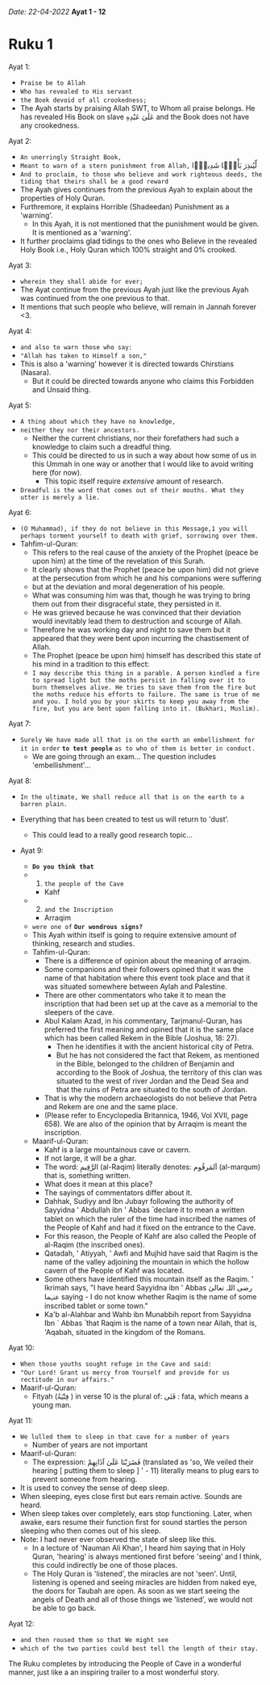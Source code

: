 
*Date: 22-04-2022*
**Ayat  1 - 12**
# Ruku 1

Ayat 1:
- `Praise be to Allah`
- `Who has revealed to His servant`
- `the Book devoid of all crookedness;`
- The Ayah starts by praising Allah SWT, to Whom all praise belongs. He has revealed His Book on slave عَلَىٰ عَبْدِهِ and the Book does not have any crookedness.

Ayat 2:
- `An unerringly Straight Book,`
- `Meant to warn of a stern punishment from Allah,` لِّيُنذِرَ بَأْسًۭا شَدِيدًۭا  
- `And to proclaim, to those who believe and work righteous deeds, the tiding that theirs shall be a good reward`
- The Ayah gives continues from the previous Ayah to explain about the properties of Holy Quran.
- Furthremore, it explains Horrible (Shadeedan) Punishment as a 'warning'.
  - In this Ayah, it is not mentioned that the punishment would be given. It is mentioned as a 'warning'.
- It further proclaims glad tidings to the ones who Believe in the revealed Holy Book i.e., Holy Quran which 100% straight and 0% crooked.


Ayat 3:
- `wherein they shall abide for ever;`
- The Ayat continue from the previous Ayah just like the previous Ayah was continued from the one previous to that.
- It mentions that such people who believe, will remain in Jannah forever <3.


Ayat 4:
- `and also to warn those who say: `
- `"Allah has taken to Himself a son,"`
- This is also a 'warning' however it is directed towards Chirstians (Nasara).
  - But it could be directed towards anyone who claims this Forbidden and Unsaid thing.

Ayat 5:
- `A thing about which they have no knowledge, `
- `neither they nor their ancestors. `
  - Neither the current christians, nor their forefathers had such a knowledge to claim such a dreadful thing.
  - This could be directed to us in such a way about how some of us in this Ummah in one way or another that I would like to avoid writing here (for now).
    - This topic itself require *extensive* amount of research.
- `Dreadful is the word that comes out of their mouths. What they utter is merely a lie.`


Ayat 6:
- `(O Muhammad), if they do not believe in this Message,1 you will perhaps torment yourself to death with grief, sorrowing over them.`
 - Tahfim-ul-Quran:
   - This refers to the real cause of the anxiety of the Prophet (peace be upon him) at the time of the revelation of this Surah. 
   - It clearly shows that the Prophet (peace be upon him) did not grieve at the persecution from which he and his companions were suffering 
   - but at the deviation and moral degeneration of his people. 
   - What was consuming him was that, though he was trying to bring them out from their disgraceful state, they persisted in it. 
   - He was grieved because he was convinced that their deviation would inevitably lead them to destruction and scourge of Allah. 
   - Therefore he was working day and night to save them but it appeared that they were bent upon incurring the chastisement of Allah. 
   - The Prophet (peace be upon him) himself has described this state of his mind in a tradition to this effect: 
   - `I may describe this thing in a parable. A person kindled a fire to spread light but the moths persist in falling over it to burn themselves alive. He tries to save them from the fire but the moths reduce his efforts to failure. The same is true of me and you. I hold you by your skirts to keep you away from the fire, but you are bent upon falling into it. (Bukhari, Muslim).`


Ayat 7:
- `Surely We have made all that is on the earth an embellishment for it in order` **`to test people`** `as to who of them is better in conduct.` 
  - We are going through an exam... The question includes 'embellishment'...


Ayat 8:
- `In the ultimate, We shall reduce all that is on the earth to a barren plain.`
- Everything that has been created to test us will return to 'dust'.
  - This could lead to a really good research topic...


- Ayat 9:
  - **`Do you think that`** 
  - 1. `the people of the Cave`
    - Kahf
  - 2. `and the Inscription` 
    - Arraqim
  - `were one of` **`Our wondrous signs?`**
  - This Ayah within itself is going to require extensive amount of thinking, research and studies.
  - Tahfim-ul-Quran:
    - There is a difference of opinion about the meaning of arraqim. 
    - Some companions and their followers opined that it was the name of that habitation where this event took place and that it was situated somewhere between Aylah and Palestine. 
    - There are other commentators who take it to mean the inscription that had been set up at the cave as a memorial to the sleepers of the cave. 
    - Abul Kalam Azad, in his commentary, Tarjmanul-Quran, has preferred the first meaning and opined that it is the same place which has been called Rekem in the Bible (Joshua, 18: 27). 
      - Then he identifies it with the ancient historical city of Petra.
      -  But he has not considered the fact that Rekem, as mentioned in the Bible, belonged to the children of Benjamin and according to the Book of Joshua, the territory of this clan was situated to the west of river Jordan and the Dead Sea and that the ruins of Petra are situated to the south of Jordan. 
     - That is why the modern archaeologists do not believe that Petra and Rekem are one and the same place. 
     - (Please refer to Encyclopedia Britannica, 1946, Vol XVII, page 658). We are also of the opinion that by Arraqim is meant the inscription.
  - Maarif-ul-Quran:
    - Kahf is a large mountainous cave or cavern. 
    - If not large, it will be a ghar. 
    - The word: الرَّ‌قِيمِ (al-Raqim) literally denotes: اَلمَرقُوم (al-marqum) that is, something written. 
    - What does it mean at this place? 
    - The sayings of commentators differ about it. 
    - Dahhak, Sudiyy and Ibn Jubayr following the authority of Sayyidna ' Abdullah ibn ' Abbas ؓ declare it to mean a written tablet on which the ruler of the time had inscribed the names of the People of Kahf and had it fixed on the entrance to the Cave. 
    - For this reason, the People of Kahf are also called the People of al-Raqim (the inscribed ones). 
    - Qatadah, ' Atiyyah, ' Awfi and Mujhid have said that Raqim is the name of the valley adjoining the mountain in which the hollow cavern of the People of Kahf was located. 
    - Some others have identified this mountain itself as the Raqim. ' Ikrimah says, "I have heard Sayyidna ibn ' Abbas رضی اللہ تعالیٰ عنہما saying - I do not know whether Raqim is the name of some inscribed tablet or some town." 
    - Ka'b al-Alahbar and Wahb ibn Munabbih report from Sayyidna Ibn ` Abbas ؓ that Raqim is the name of a town near Ailah, that is, 'Aqabah, situated in the kingdom of the Romans.


Ayat 10:
- `When those youths sought refuge in the Cave and said:` 
- `"Our Lord! Grant us mercy from Yourself and provide for us rectitude in our affairs."`
- Maarif-ul-Quran:
  - Fityah (فِتْيَةُ ) in verse 10 is the plural of: فَتٰی : fata, which means a young man.


Ayat 11:
 - `We lulled them to sleep in that cave for a number of years`
   - Number of years are not important
 - Maarif-ul-Quran:
   - The expression: فَضَرَ‌بْنَا عَلَىٰ آذَانِهِمْ (translated as 'so, We veiled their hearing [ putting them to sleep ] ' - 11) literally means to plug ears to prevent someone from hearing. 
  - It is used to convey the sense of deep sleep. 
  - When sleeping, eyes close first but ears remain active. Sounds are heard. 
  - When sleep takes over completely, ears stop functioning. Later, when awake, ears resume their function first for sound startles the person sleeping who then comes out of his sleep.
  - Note: I had never ever observed the state of sleep like this.
    - In a lecture of 'Nauman Ali Khan', I heard him saying that in Holy Quran, 'hearing' is always mentioned first before 'seeing' and I think, this could indirectly be one of those places.
    - The Holy Quran is 'listened', the miracles are not 'seen'. Until, listening is opened and seeing miracles are hidden from naked eye, the doors for Taubah are open. As soon as we start seeing the angels of Death and all of those things we 'listened', we would not be able to go back.



Ayat 12:
- `and then roused them so that We might see `
- `which of the two parties could best tell the length of their stay.`

The Ruku completes by introducing the People of Cave in a wonderful manner, just like a an inspiring trailer to a most wonderful story.  


